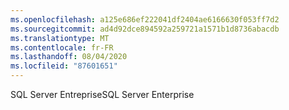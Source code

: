 ```yaml
---
ms.openlocfilehash: a125e686ef222041df2404ae6166630f053ff7d2
ms.sourcegitcommit: ad4d92dce894592a259721a1571b1d8736abacdb
ms.translationtype: MT
ms.contentlocale: fr-FR
ms.lasthandoff: 08/04/2020
ms.locfileid: "87601651"
---
```

<span data-ttu-id="5c325-101">SQL Server Entreprise</span><span class="sxs-lookup"><span data-stu-id="5c325-101">SQL Server Enterprise</span></span>
